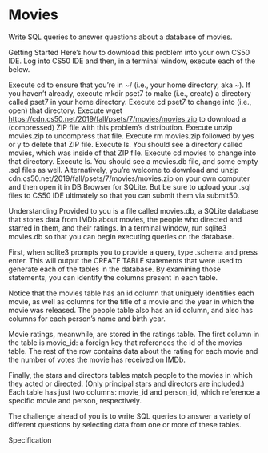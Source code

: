 # Movies

Write SQL queries to answer questions about a database of movies.

Getting Started
Here’s how to download this problem into your own CS50 IDE. Log into CS50 IDE and then, in a terminal window, execute each of the below.

Execute cd to ensure that you’re in ~/ (i.e., your home directory, aka ~).
If you haven’t already, execute mkdir pset7 to make (i.e., create) a directory called pset7 in your home directory.
Execute cd pset7 to change into (i.e., open) that directory.
Execute wget <https://cdn.cs50.net/2019/fall/psets/7/movies/movies.zip> to download a (compressed) ZIP file with this problem’s distribution.
Execute unzip movies.zip to uncompress that file.
Execute rm movies.zip followed by yes or y to delete that ZIP file.
Execute ls. You should see a directory called movies, which was inside of that ZIP file.
Execute cd movies to change into that directory.
Execute ls. You should see a movies.db file, and some empty .sql files as well.
Alternatively, you’re welcome to download and unzip cdn.cs50.net/2019/fall/psets/7/movies/movies.zip on your own computer and then open it in DB Browser for SQLite. But be sure to upload your .sql files to CS50 IDE ultimately so that you can submit them via submit50.

Understanding
Provided to you is a file called movies.db, a SQLite database that stores data from IMDb about movies, the people who directed and starred in them, and their ratings. In a terminal window, run sqlite3 movies.db so that you can begin executing queries on the database.

First, when sqlite3 prompts you to provide a query, type .schema and press enter. This will output the CREATE TABLE statements that were used to generate each of the tables in the database. By examining those statements, you can identify the columns present in each table.

Notice that the movies table has an id column that uniquely identifies each movie, as well as columns for the title of a movie and the year in which the movie was released. The people table also has an id column, and also has columns for each person’s name and birth year.

Movie ratings, meanwhile, are stored in the ratings table. The first column in the table is movie_id: a foreign key that references the id of the movies table. The rest of the row contains data about the rating for each movie and the number of votes the movie has received on IMDb.

Finally, the stars and directors tables match people to the movies in which they acted or directed. (Only principal stars and directors are included.) Each table has just two columns: movie_id and person_id, which reference a specific movie and person, respectively.

The challenge ahead of you is to write SQL queries to answer a variety of different questions by selecting data from one or more of these tables.

Specification

